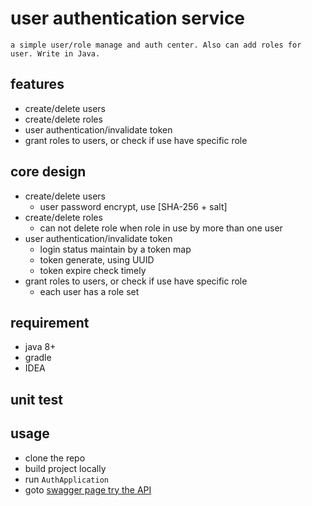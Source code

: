# user authentication service
`a simple user/role manage and auth center. Also can add roles for user. Write in Java.`

## features
- create/delete users 
- create/delete roles
- user authentication/invalidate token
- grant roles to users, or check if use have specific role

## core design
- create/delete users
  - user password encrypt, use [SHA-256 + salt]
- create/delete roles 
  - can not delete role when role in use by more than one user
- user authentication/invalidate token
  - login status maintain by a token map
  - token generate, using UUID
  - token expire check timely
- grant roles to users, or check if use have specific role
  - each user has a role set

## requirement
- java 8+
- gradle
- IDEA

## unit test

## usage
- clone the repo
- build project locally
- run `AuthApplication`
- goto [swagger page try the API]()
